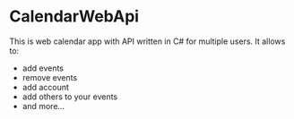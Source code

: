 # CalendarWebApi

This is web calendar app with API written in C# for multiple users. It allows to:
- add events
- remove events
- add account
- add others to your events
- and more...
